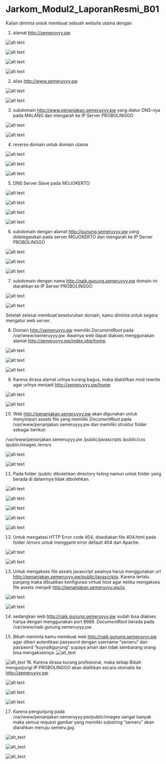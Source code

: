 # Jarkom_Modul2_LaporanResmi_B01
 
Kalian diminta untuk membuat sebuah website utama dengan
 
1. alamat http://semeruyyy.pw
 
![alt text](mod2/2.png)
 
![alt text](mod2/3.png)
 
![alt text](mod2/4.JPG)
 
![alt text](mod2/pingsemeru.JPG)
 
2. alias http://www.semeruyyy.pw
 
![alt text](mod2/3.png)
 
![alt text](mod2/pingwwwsemeru.JPG)
 
3. subdomain http://www.penanjakan.semeruyyy.pw yang diatur DNS-nya pada MALANG dan mengarah ke IP Server PROBOLINGGO
 
![alt text](mod2/3.png)
 
![alt text](mod2/pingpenanjakan.JPG)
 
4. reverse domain untuk domain utama
 
![alt text](mod2/2.png)
 
![alt text](mod2/5.JPG)
 
![alt text](mod2/6.JPG)
 
5. DNS Server Slave pada MOJOKERTO
 
![alt text](mod2/3.png)
 
![alt text](mod2/7.JPG)
 
![alt text](mod2/servicebind9stop.JPG)
 
![alt text](mod2/pingsemerumojo.JPG)
 
6. subdomain dengan alamat http://gunung.semeruyyy.pw yang didelegasikan pada server MOJOKERTO dan mengarah ke IP Server PROBOLINGGO
 
![alt text](mod2/3.png)
 
![alt text](mod2/7.JPG)
 
![alt text](mod2/8.JPG)
 
7. subdomain dengan nama http://naik.gunung.semeruyyy.pw domain ini diarahkan ke IP Server PROBOLINGGO
 
![alt text](mod2/delegasi.JPG)
 
![alt text](mod2/9.JPG)
  
 
Setelah selesai membuat keseluruhan domain, kamu diminta untuk segera mengatur web server.
 
8. Domain http://semeruyyy.pw memiliki *DocumentRoot* pada /var/www/semeruyyy.pw. Awalnya web dapat diakses menggunakan alamat http://semeruyyy.pw/index.php/home.
 
![alt text](mod2/10.JPG)
  
![alt text](mod2/11.JPG)
  
![alt text](mod2/semerub01.pwindex.phphome.png)
  
9. Karena dirasa alamat urlnya kurang bagus, maka diaktifkan mod rewrite agar urlnya menjadi http://semeruyyy.pw/home
 
![alt text](mod2/12.JPG)
 
![alt text](mod2/semerub01.pwhome.png)
  
 10. Web http://penanjakan.semeruyyy.pw akan digunakan untuk menyimpan assets file yang memiliki *DocumentRoot* pada /var/www/penanjakan.semeruyyy.pw dan memiliki struktur folder sebagai berikut:
 
/var/www/penanjakan.semeruyyy.pw 
                                /public/javascripts 
                                /public/css 
                                /public/images 
                                /errors  
 

![alt text](mod2/13.JPG)
 
![alt text](mod2/16.JPG)
 
11. Pada folder /public dibolehkan directory listing namun untuk folder yang berada di dalamnya tidak dibolehkan.
 
![alt text](mod2/14.JPG)
 
![alt text](mod2/penanjakan.semerub01.pwpublic.png)
 
![alt text](mod2/penanjakan.semerub01.pwpubliccss.png)
 
![alt text](mod2/penanjakan.semerub01.pwpublicimages.png)
 
![alt text](mod2/penanjakan.semerub01.pwpublicjavascripts.png)
 
12. Untuk mengatasi HTTP Error code 404, disediakan file 404.html pada folder /errors untuk mengganti error default 404 dari Apache.
 
![alt text](mod2/17.JPG)
 
![alt text](mod2/error404.png)
 
13. Untuk mengakses file assets javascript awalnya harus menggunakan url http://penanjakan.semeruyyy.pw/public/javascripts. Karena terlalu panjang maka dibuatkan konfigurasi virtual host agar ketika mengakses file assets menjadi http://penanjakan.semeruyyy.pw/js.
 
![alt text](mod2/15.JPG)
 
![alt text](mod2/penanjakan.semerub01.pwjs.png)
 
14. sedangkan web http://naik.gunung.semeruyyy.pw sudah bisa diakses hanya dengan menggunakan port 8888. *DocumentRoot* berada pada /var/www/naik.gunung.semeruyyy.pw.
 
15. Bibah meminta kamu membuat web http://naik.gunung.semeruyyy.pw agar diberi autentikasi password dengan username “semeru” dan password “kuynaikgunung” supaya aman dan tidak sembarang orang bisa mengaksesnya.
![alt_text](mod2/nomer15-0.png)

![alt_text](mod2/nomer15.png)
16. Karena dirasa kurang profesional, maka setiap Bibah mengunjungi IP PROBOLINGGO akan dialihkan secara otomatis ke http://semeruyyy.pw.
 
![alt text](mod2/19.JPG)
 
![alt text](mod2/ip.png)
 
![alt text](mod2/semerub01.pw.png)
 
17. Karena pengunjung pada /var/www/penanjakan.semeruyyy.pw/public/images sangat banyak maka semua request gambar yang memiliki substring “semeru” akan diarahkan menuju semeru.jpg.

![alt_text](mod2/nomer16config1.png)

![alt_text](mod2/nomer16config2.png)

![alt_text](mod2/nomer16web.png)
